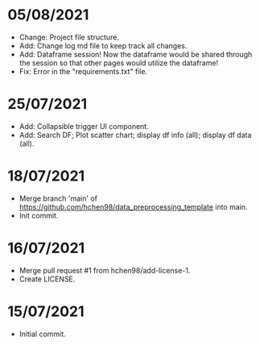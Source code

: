 
# 05/08/2021

- Change: Project file structure.
- Add: Change log md file to keep track all changes.
- Add: Dataframe session! Now the dataframe would be shared through the session so that other pages would utilize the dataframe!
- Fix: Error in the "requirements.txt" file.

# 25/07/2021

- Add: Collapsible trigger UI component.
- Add: Search DF; Plot scatter chart; display df info (all); display df data (all).

# 18/07/2021

- Merge branch 'main' of https://github.com/hchen98/data_preprocessing_template into main.
- Init commit.

# 16/07/2021

- Merge pull request #1 from hchen98/add-license-1.
- Create LICENSE.

# 15/07/2021

- Initial commit.
